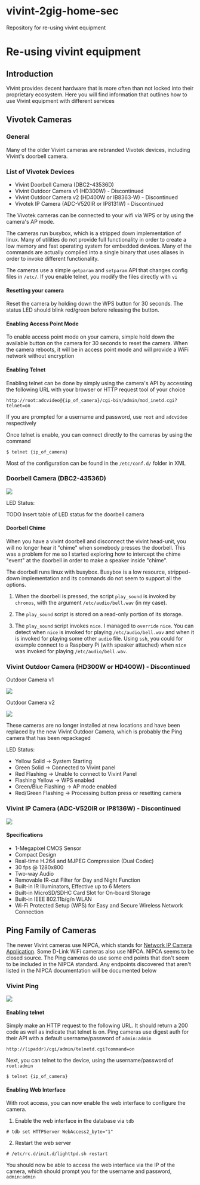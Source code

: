 # vivint-2gig-home-sec
Repository for re-using vivint equipment
# Re-using vivint equipment
## Introduction

Vivint provides decent hardware that is more often than not locked into their proprietary ecosystem. Here you will find information that outlines how to use Vivint equipment with different services

## Vivotek Cameras

### General

Many of the older Vivint cameras are rebranded Vivotek devices, including Vivint's doorbell camera.

### List of Vivotek Devices

* Vivint Doorbell Camera (DBC2-43536D)
* Vivint Outdoor Camera v1 (HD300W) - Discontinued
* Vivint Outdoor Camera v2 (HD400W or IB8363-W) - Discontinued
* Vivotek IP Camera (ADC-V520IR or IP8131W) - Discontinued

The Vivotek cameras can be connected to your wifi via WPS or by using the camera's AP mode.

The cameras run busybox, which is a stripped down implementation of linux. Many of utilities do not provide full functionality in order to create a low memory and fast operating system for embedded devices. Many of the commands are actually compiled into a single binary that uses aliases in order to invoke different functionality.

The cameras use a simple `getparam` and `setparam` API that changes config files in `/etc/`. If you enable telnet, you modify the files directly with `vi`

#### Resetting your camera

Reset the camera by holding down the WPS button for 30 seconds. The status LED should blink red/green before releasing the button.

#### Enabling Access Point Mode

To enable access point mode on your camera, simple hold down the available button on the camera for 30 seconds to reset the camera. When the camera reboots, it will be in access point mode and will provide a WiFi network without encryption

#### Enabling Telnet

Enabling telnet can be done by simply using the camera's API by accessing the following URL with your browser or HTTP request tool of your choice

```
http://root:adcvideo@{ip_of_camera}/cgi-bin/admin/mod_inetd.cgi?telnet=on
```

If you are prompted for a username and password, use `root` and `adcvideo` respectively

Once telnet is enable, you can connect directly to the cameras by using the command

```
$ telnet {ip_of_camera}
```

Most of the configuration can be found in the `/etc/conf.d/` folder in XML

### Doorbell Camera (DBC2-43536D)

![](https://www.vivint.com/sites/default/files/styles/small_hq/public/image/2020-03/Scareawayporchpiratespov.webp?itok=SkzEJVTL)

LED Status:

TODO Insert table of LED status for the doorbell camera

#### Doorbell Chime

When you have a vivint doorbell and disconnect the vivint head-unit, you will no longer hear it "chime" when somebody presses the doorbell. This was a problem for me so I started exploring how to intercept the chime "event" at the doorbell in order to make a speaker inside "chime".

The doorbell runs linux with busybox. Busybox is a low resource, stripped-down implementation and its commands do not seem to support all the options.

1. When the doorbell is pressed, the script `play_sound` is invoked by `chronos`, with the argument `/etc/audio/bell.wav` (in my case).

2. The `play_sound` script is stored on a read-only portion of its storage.

3. The `play_sound` script invokes `nice`. I managed to `override` `nice`. You can detect when `nice` is invoked for playing `/etc/audio/bell.wav` and when it is invoked for playing some other `audio` file. Using `ssh`, you could for example connect to a Raspbery Pi (with speaker attached) when `nice` was invoked for playing `/etc/audio/bell.wav`.

### Vivint Outdoor Camera (HD300W or HD400W) - Discontinued

Outdoor Camera v1

![](https://github.com/ilektron/vivint-2gig-home-sec/blob/master/images/outdoor_camera_v1.jpg?raw=true)

Outdoor Camera v2

![](https://github.com/ilektron/vivint-2gig-home-sec/blob/master/images/outdoor_camera_v2.jpg?raw=true)

These cameras are no longer installed at new locations and have been replaced by the new Vivint Outdoor Camera, which is probably the Ping camera that has been repackaged

LED Status:
- Yellow Solid -> System Starting
- Green Solid -> Connected to Vivint panel
- Red Flashing -> Unable to connect to Vivint Panel
- Flashing Yellow -> WPS enabled
- Green/Blue Flashing -> AP mode enabled
- Red/Green Flashing -> Processing button press or resetting camera

### Vivint IP Camera (ADC-V520IR or IP8136W) - Discontinued

![](https://github.com/ilektron/vivint-2gig-home-sec/blob/master/images/ip8136w.jpg?raw=true)

#### Specifications

* 1-Megapixel CMOS Sensor
* Compact Design
* Real-time H.264 and MJPEG Compression (Dual Codec)
* 30 fps @ 1280x800
* Two-way Audio
* Removable IR-cut Filter for Day and Night Function
* Built-in IR Illuminators, Effective up to 6 Meters
* Built-in MicroSD/SDHC Card Slot for On-board Storage
* Built-in IEEE 802.11b/g/n WLAN
* Wi-Fi Protected Setup (WPS) for Easy and Secure Wireless Network Connection

## Ping Family of Cameras

The newer Vivint cameras use NIPCA, which stands for [Network IP Camera Application](http://gurau-audibert.hd.free.fr/josdblog/wp-content/uploads/2013/09/CGI_2121.pdf). Some D-Link WiFi cameras also use NIPCA. NIPCA seems to be closed source. The Ping cameras do use some end points that don't seem to be included in the NIPCA standard. Any endpoints discovered that aren't listed in the NIPCA documentation will be documented below

### Vivint Ping

![](https://github.com/ilektron/vivint-2gig-home-sec/blob/master/images/ping_camera.jpg?raw=true)

#### Enabling telnet

Simply make an HTTP request to the following URL. It should return a 200 code as well as indicate that telnet is on. Ping cameras use digest auth for their API with a default username/password of `admin:admin`

```
http://(ipaddr)/cgi/admin/telnetd.cgi?command=on
```

Next, you can telnet to the device, using the username/password of `root:admin`

```
$ telnet {ip_of_camera}
```

#### Enabling Web Interface

With root access, you can now enable the web interface to configure the camera.

1. Enable the web interface in the database via `tdb`

```
# tdb set HTTPServer WebAccess2_byte="1"
```

2. Restart the web server

```
# /etc/rc.d/init.d/lighttpd.sh restart
```

You should now be able to access the web interface via the IP of the camera, which should prompt you for the username and password, `admin:admin`



